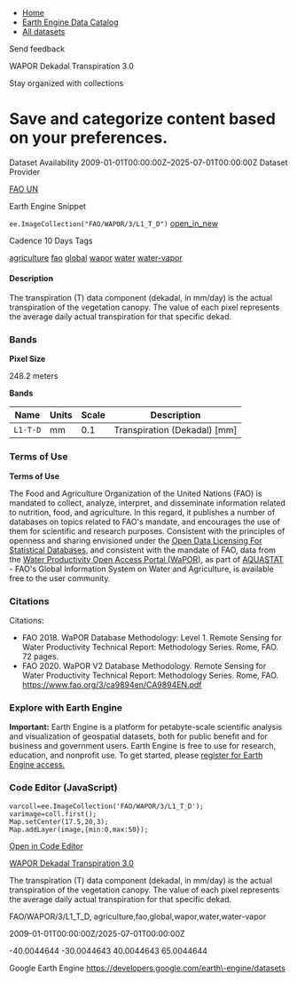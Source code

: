 



* [Home](https://developers.google.com/)
* [Earth Engine Data Catalog](https://developers.google.com/earth-engine/datasets)
* [All datasets](https://developers.google.com/earth-engine/datasets/catalog)





 
 
 Send feedback
 
 

WAPOR Dekadal Transpiration 3\.0


 
 Stay organized with collections
 

 
 Save and categorize content based on your preferences.
==================================================================================================================================








Dataset Availability
2009\-01\-01T00:00:00Z–2025\-07\-01T00:00:00Z
Dataset Provider


[FAO UN](https://www.fao.org/in-action/remote-sensing-for-water-productivity/wapor-data-access/en)



Earth Engine Snippet


`ee.ImageCollection("FAO/WAPOR/3/L1_T_D")` 
[open\_in\_new](https://code.earthengine.google.com/?scriptPath=Examples:Datasets/FAO/FAO_WAPOR_3_L1_T_D)





Cadence
10 Days
Tags


[agriculture](/earth-engine/datasets/tags/agriculture)
[fao](/earth-engine/datasets/tags/fao)
[global](/earth-engine/datasets/tags/global)
[wapor](/earth-engine/datasets/tags/wapor)
[water](/earth-engine/datasets/tags/water)
[water\-vapor](/earth-engine/datasets/tags/water-vapor)








#### Description



The transpiration (T) data component (dekadal, in mm/day) is the actual
transpiration of the vegetation canopy. The value of each pixel represents
the average daily actual transpiration for that specific dekad.





### Bands



**Pixel Size**
  
248\.2 meters



**Bands**




| Name | Units | Scale | Description |
| --- | --- | --- | --- |
| `L1-T-D` | mm | 0\.1 | Transpiration (Dekadal) \[mm] |




### Terms of Use


**Terms of Use**


The Food and Agriculture Organization of the United Nations (FAO) is
mandated to collect, analyze, interpret, and disseminate information related
to nutrition, food, and agriculture. In this regard, it publishes a number
of databases on topics related to FAO's mandate, and encourages the use of
them for scientific and research purposes. Consistent with the principles
of openness and sharing envisioned under the [Open Data Licensing For
Statistical Databases](http://www.fao.org/3/ca7570en/ca7570en.pdf), and
consistent with the mandate of FAO, data from the [Water Productivity Open
Access Portal (WaPOR)](https://www.fao.org/in-action/remote-sensing-for-water-productivity/wapor-data-access/en), as part
of [AQUASTAT](http://www.fao.org/aquastat/en/) \- FAO's Global Information
System on Water and Agriculture, is available free to the user community.




### Citations



Citations:
* FAO 2018\. WaPOR Database Methodology: Level 1\. Remote Sensing for Water
Productivity Technical Report: Methodology Series. Rome, FAO. 72 pages.
* FAO 2020\. WaPOR V2 Database Methodology. Remote Sensing for Water
Productivity Technical Report: Methodology Series. Rome, FAO.
<https://www.fao.org/3/ca9894en/CA9894EN.pdf>





### Explore with Earth Engine


**Important:** 
 Earth Engine is a platform for petabyte\-scale scientific analysis and visualization of
 geospatial datasets, both for public benefit and for business and government users.
 Earth Engine is free to use for research, education, and nonprofit use. To get started, please
 [register for Earth Engine access.](https://console.cloud.google.com/earth-engine)



### Code Editor (JavaScript)



```
varcoll=ee.ImageCollection('FAO/WAPOR/3/L1_T_D');
varimage=coll.first();
Map.setCenter(17.5,20,3);
Map.addLayer(image,{min:0,max:50});
```



[Open in Code Editor](https://code.earthengine.google.com/?scriptPath=Examples:Datasets/FAO/FAO_WAPOR_3_L1_T_D)


[WAPOR Dekadal Transpiration 3\.0](/earth-engine/datasets/catalog/FAO_WAPOR_3_L1_T_D)

The transpiration (T) data component (dekadal, in mm/day) is the actual transpiration of the vegetation canopy. The value of each pixel represents the average daily actual transpiration for that specific dekad.

 FAO/WAPOR/3/L1\_T\_D,
 agriculture,fao,global,wapor,water,water\-vapor

2009\-01\-01T00:00:00Z/2025\-07\-01T00:00:00Z



 \-40\.0044644 \-30\.0044643 40\.0044643 65\.0044644
 



Google Earth Engine
https://developers.google.com/earth\-engine/datasets








